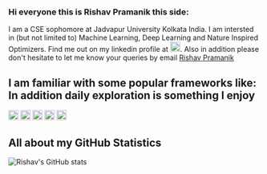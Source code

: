 ### Hi everyone this is Rishav Pramanik this side:
I am a CSE sophomore at Jadvapur University Kolkata India. I am intersted in (but not limited to) Machine Learning, Deep Learning and Nature Inspired Optimizers. Find me out on my linkedin profile at [<img src='https://img.shields.io/badge/LinkedIn-0077B5?style=for-the-badge&logo=linkedin&logoColor=white' alt='linkedin' height='20'>](https://www.linkedin.com/in/rishavpramanik/). Also in addition please don't hesitate to let me know your queries by email [Rishav Pramanik](mailto:rishavpramanik@gmail.com?subject=[GitHub]%20Source%20Han%20Sans)
## I am familiar with some popular frameworks like: In addition daily exploration is something I enjoy
[<img src='https://img.shields.io/badge/PyTorch-EE4C2C?style=for-the-badge&logo=PyTorch&logoColor=white' alt='PyTorch' height='20'>](https://pytorch.org/)  [<img src='https://img.shields.io/badge/Keras-D00000?style=for-the-badge&logo=Keras&logoColor=white' alt='linkedin' height='20'>](https://keras.io/)  [<img src='https://img.shields.io/badge/scikit_learn-F7931E?style=for-the-badge&logo=scikit-learn&logoColor=white' alt='SciKit Learn' height='20'>](https://scikit-learn.org/stable/)  [<img src='https://img.shields.io/badge/Numpy-777BB4?style=for-the-badge&logo=numpy&logoColor=white' alt='Numpy' height='20'>](https://numpy.org/)  [<img src='https://img.shields.io/badge/Pandas-2C2D72?style=for-the-badge&logo=pandas&logoColor=white' alt='Pandas' height='20'>](https://pandas.pydata.org/)



## All about my GitHub Statistics
![Rishav's GitHub stats](https://github-readme-stats.vercel.app/api?username=rishavpramanik&show_icons=true&theme=tokyonight)


